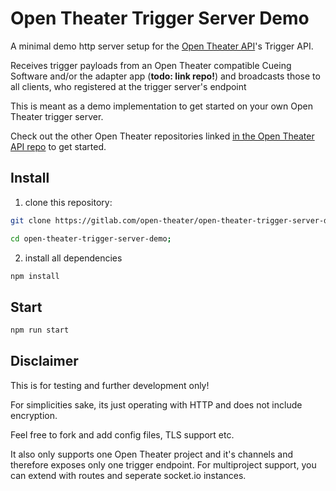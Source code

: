 # Open Theater Trigger Server Demo

A minimal demo http server setup for the <a href="https://gitlab.com/open-theater/open-theater-api">Open Theater API</a>'s Trigger API.

Receives trigger payloads from an Open Theater compatible Cueing Software and/or the adapter app (**todo: link repo!**) and broadcasts those to all clients, who registered at the trigger server's endpoint

This is meant as a demo implementation to get started on your own Open Theater trigger server.

Check out the other Open Theater repositories linked <a href="https://gitlab.com/open-theater/open-theater-api">in the Open Theater API repo</a> to get started.

## Install

1. clone this repository:
```bash
git clone https://gitlab.com/open-theater/open-theater-trigger-server-demo .;

cd open-theater-trigger-server-demo;
```

2. install all dependencies
```bash
npm install
```

## Start
```bash
npm run start
```


## Disclaimer
This is for testing and further development only! 

For simplicities sake, its just operating with HTTP and does not include encryption.

Feel free to fork and add config files, TLS support etc.

It also only supports one Open Theater project and it's channels and therefore exposes only one trigger endpoint.
For multiproject support, you can extend with routes and seperate socket.io instances.
